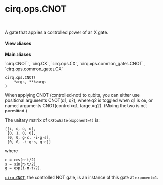 <div itemscope itemtype="http://developers.google.com/ReferenceObject">
<meta itemprop="name" content="cirq.ops.CNOT" />
<meta itemprop="path" content="Stable" />
</div>

# cirq.ops.CNOT

<!-- Insert buttons and diff -->

<table class="tfo-notebook-buttons tfo-api" align="left">

</table>



A gate that applies a controlled power of an X gate.

<section class="expandable">
  <h4 class="showalways">View aliases</h4>
  <p>
<b>Main aliases</b>
<p>`cirq.CNOT`, `cirq.CX`, `cirq.ops.CX`, `cirq.ops.common_gates.CNOT`, `cirq.ops.common_gates.CX`</p>
</p>
</section>

<pre class="devsite-click-to-copy prettyprint lang-py tfo-signature-link">
<code>cirq.ops.CNOT(
    *args, **kwargs
)
</code></pre>



<!-- Placeholder for "Used in" -->

When applying CNOT (controlled-not) to qubits, you can either use
positional arguments CNOT(q1, q2), where q2 is toggled when q1 is on,
or named arguments CNOT(control=q1, target=q2).
(Mixing the two is not permitted.)

The unitary matrix of `CXPowGate(exponent=t)` is:

    [[1, 0, 0, 0],
     [0, 1, 0, 0],
     [0, 0, g·c, -i·g·s],
     [0, 0, -i·g·s, g·c]]

where:

    c = cos(π·t/2)
    s = sin(π·t/2)
    g = exp(i·π·t/2).

<a href="../../cirq/ops/CNOT.md"><code>cirq.CNOT</code></a>, the controlled NOT gate, is an instance of this gate at
`exponent=1`.
